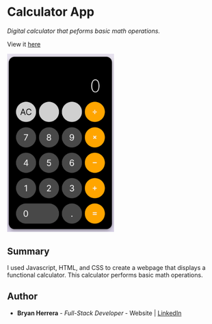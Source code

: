 # Calculator App

*Digital calculator that peforms basic math operations.*

View it [here](https://bcherrera14.github.io/calculator-app/)

<img src="./Calculator.PNG" alt="alt text" width="250px">

## Summary

I used Javascript, HTML, and CSS to create a webpage that displays a functional calculator. This calculator performs basic math operations.

## Author

* **Bryan Herrera** - *Full-Stack Developer* - Website | [LinkedIn](https://www.linkedin.com/in/herrerabryan/)  